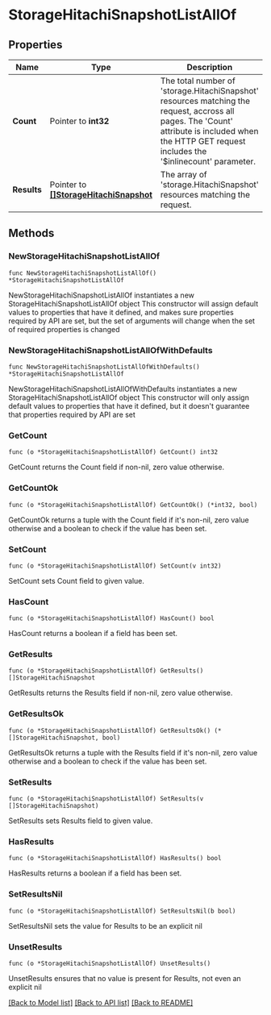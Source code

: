 # StorageHitachiSnapshotListAllOf

## Properties

Name | Type | Description | Notes
------------ | ------------- | ------------- | -------------
**Count** | Pointer to **int32** | The total number of &#39;storage.HitachiSnapshot&#39; resources matching the request, accross all pages. The &#39;Count&#39; attribute is included when the HTTP GET request includes the &#39;$inlinecount&#39; parameter. | [optional] 
**Results** | Pointer to [**[]StorageHitachiSnapshot**](StorageHitachiSnapshot.md) | The array of &#39;storage.HitachiSnapshot&#39; resources matching the request. | [optional] 

## Methods

### NewStorageHitachiSnapshotListAllOf

`func NewStorageHitachiSnapshotListAllOf() *StorageHitachiSnapshotListAllOf`

NewStorageHitachiSnapshotListAllOf instantiates a new StorageHitachiSnapshotListAllOf object
This constructor will assign default values to properties that have it defined,
and makes sure properties required by API are set, but the set of arguments
will change when the set of required properties is changed

### NewStorageHitachiSnapshotListAllOfWithDefaults

`func NewStorageHitachiSnapshotListAllOfWithDefaults() *StorageHitachiSnapshotListAllOf`

NewStorageHitachiSnapshotListAllOfWithDefaults instantiates a new StorageHitachiSnapshotListAllOf object
This constructor will only assign default values to properties that have it defined,
but it doesn't guarantee that properties required by API are set

### GetCount

`func (o *StorageHitachiSnapshotListAllOf) GetCount() int32`

GetCount returns the Count field if non-nil, zero value otherwise.

### GetCountOk

`func (o *StorageHitachiSnapshotListAllOf) GetCountOk() (*int32, bool)`

GetCountOk returns a tuple with the Count field if it's non-nil, zero value otherwise
and a boolean to check if the value has been set.

### SetCount

`func (o *StorageHitachiSnapshotListAllOf) SetCount(v int32)`

SetCount sets Count field to given value.

### HasCount

`func (o *StorageHitachiSnapshotListAllOf) HasCount() bool`

HasCount returns a boolean if a field has been set.

### GetResults

`func (o *StorageHitachiSnapshotListAllOf) GetResults() []StorageHitachiSnapshot`

GetResults returns the Results field if non-nil, zero value otherwise.

### GetResultsOk

`func (o *StorageHitachiSnapshotListAllOf) GetResultsOk() (*[]StorageHitachiSnapshot, bool)`

GetResultsOk returns a tuple with the Results field if it's non-nil, zero value otherwise
and a boolean to check if the value has been set.

### SetResults

`func (o *StorageHitachiSnapshotListAllOf) SetResults(v []StorageHitachiSnapshot)`

SetResults sets Results field to given value.

### HasResults

`func (o *StorageHitachiSnapshotListAllOf) HasResults() bool`

HasResults returns a boolean if a field has been set.

### SetResultsNil

`func (o *StorageHitachiSnapshotListAllOf) SetResultsNil(b bool)`

 SetResultsNil sets the value for Results to be an explicit nil

### UnsetResults
`func (o *StorageHitachiSnapshotListAllOf) UnsetResults()`

UnsetResults ensures that no value is present for Results, not even an explicit nil

[[Back to Model list]](../README.md#documentation-for-models) [[Back to API list]](../README.md#documentation-for-api-endpoints) [[Back to README]](../README.md)


